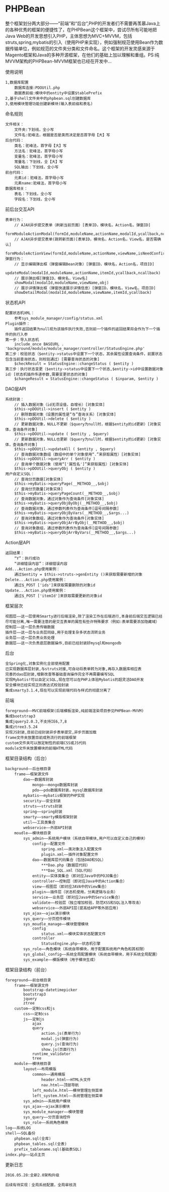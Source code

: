 # PHPBean
整个框架划分两大部分——“前端”和“后台”,PHP的开发者们不需要再羡慕Java上的各种优秀的框架的便捷性了，在PHPBean这个框架中，尝试尽所有可能地把Java Web的开发思想引入PHP，主体思想为MVC+MVVM，包括struts,spring,mybatis的引入（使用PHP来实现），例如强制规范使用Bean作为数据传输单位，例如规范的文件夹分类和文件命名。这个框架的开发灵感来源于Magento框架和Java的多种开源框架，在他们的基础上加以理解和重组。PS:纯MVVM架构的PHPBean-MVVM框架也已经在开发中...

使用说明
>
	1,数据库配置
		数据库连接:PDOUtil.php
		数据表前缀:模块中的entity中设置$tablePrefix
	2,基于shell文件夹中的phpbean.sql创建数据库
	3,使用模块管理功能创建新模块(输入表前缀和表名)

命名规则
>
	文件相关：
		文件夹:下划线，全小写
		文件名:驼峰法，根据是否是类而决定是否首字母【大】写
	后台代码：
		类名：驼峰法，首字母【大】写
		方法名：驼峰法，首字母小写
		变量名：驼峰法，首字母小写
		常量名：下划线，全【大】写
		SQL输出：下划线，全小写
	前台代码：
		元素id：驼峰法，首字母小写
		元素name:驼峰法，首字母小写
	数据库相关：
		表名：下划线，全小写
		字段名：下划线，全小写
	
前后台交互API
>
	表单行为：
		// AJAX异步提交表单（刷新当前页面）[表单ID，模块名，Action名，弹窗ID]
		formModuleActionModal(formId,moduleName,actionName,modalId,ycallback,ncallback)
		// AJAX异步提交表单(跳转新页面)[表单ID，模块名，Action名，View名，是否需确认]
		formModuleActionView(formId,moduleName,actionName,viewName,isNeedConfirm)
	弹窗行为：
		// 显示编辑弹出框（弹窗编辑Bean对象）[弹窗ID，模块名，Action名，项目ID]
		updateModal(modalId,moduleName,actionName,itemId,ycallback,ncallback)
		// 展示弹出框[弹窗ID，模块名，View名]
		showModal(modalId,moduleName,viewName,obj)
		// 展示详情弹出框（弹窗快速展示详情信息）[弹窗ID，模块名，View名，项目ID]
		showDetailModal(modalId,moduleName,viewName,itemId,ycallback)

状态机API
>
	配置状态机XML：
		参考sys_module_manager/config/status.xml
	Plugin插件：
		插件返回结果为null视为该插件执行失败,否则前一个插件的返回结果将会作为下一个插件的执行入参
	第一步：导入状态机
		include_once BASEURL . 'background/module/module_manager/controller/StatusEngine.php'
	第二步：校验状态（$entity->status中设置下一个状态，其余属性设置查询条件，前置状态包含当前查询状态，则校验通过）[需要查询状态的对象]
		$checkResult = StatusEngine::changeStatus ( $entity )
	第三步：执行状态变更（$entity->status中设置下一个状态,$entity->id中设置数据对象id）[状态机插件传递参数,需要变更状态的对象]
		$changeResult = StatusEngine::changeStatus ( $inparam, $entity )
	
DAO层API
>
	系统封装：
		// 插入数据对象（id无须设值，自增长）[对象实体]
		$this->pDOUtil->insert ( $entity )
		// 删除数据对象（设置的属性是“与”查询关系）[对象实体]
		$this->pDOUtil->delete ( $entity )
		// 更新数据对象，NULL不更新（$query为null时，根据$entity的id更新）[对象实体，查询条件对象]
		$this->pDOUtil->update ( $entity , $query)
		// 更新数据对象，NULL也更新（$query为null时，根据$entity的id更新）[对象实体，查询条件对象]
		$this->pDOUtil->updateAll ( $entity , $query)
		// 查询数据对象数组（数组中的单个对象使用“.”来获取属性）[对象实体]
		$this->pDOUtil->queryArr ( $entity )
		// 查询单个数据对象（使用“['属性名']”来获取属性）[对象实体]
		$this->pDOUtil->queryObj ( $entity )
	用户自定义SQL：
		// 查询分页数据[对象实体]
		$this->myBatis->queryPage(__METHOD__,$obj)
		// 查询分页数量[对象实体]
		$this->myBatis->queryPageCount(__METHOD__,$obj)
		// 查询数据对象，通过对象作为查询条件[对象实体]
		$this->myBatis->queryObjByObj(__METHOD__,$obj)
		// 查询数据对象，通过参数列表作为查询条件[逗号间隔参数]
		$this->myBatis->queryObjByVars(__METHOD__,$args...)
		// 查询对象数组，通过对象作为查询条件[对象实体]
		$this->myBatis->queryObjArrByObj(__METHOD__,$obj)
		// 查询对象数组，通过参数列表作为查询条件[逗号间隔参数]
		$this->myBatis->queryObjArrByVars(__METHOD__,$args...)

Action层API
>
	返回结果：
		“Y”：执行成功
		“详细错误内容”：详细错误内容
	Add...Action.php使用案例：
		通过$entity = $this->struts->genEntity ()来获取需要新增的对象
	Delete...Action.php使用案例：
		通过$_POST ['ids']来获取需要删除的对象id
	Update...Action.php使用案例：
		通过$_POST ['itemId']来获取需要更新的对象id
	
框架层次
>
	视图层——这一层使用Smarty进行后端渲染,除了渲染工作在后端进行,本身前后端交互逻辑已经尽可能分离,唯一需要注意的是交互表单的属性有些许特殊要求（例如:表单需要添加隐藏域）
	控制层——这一层负责传输数据
	插件层——这一层与业务层同级,用于处理复杂多状态流转业务
	业务层——这一层负责业务处理
	数据层——这一次负责底层数据操作,目前已经封装好mysql和mongodb

后台
>
	全Spring化,对象实例化全部使用配置
	已实现数据库层封装,与struts对接,可自动将表单转为对象,再存入数据库相应表
	完善的dao层封装,增删改查等基础查询操作完全不再需要编写SQL
	实现Mybatis!可以自定义SQL,现在您可以在PHP上体验Mybatis的超灵活DAO开发
	安全模块已经实现正则表达式校验封装
	集成smarty3.1.4,现在可以实现前端代码与样式的彻底分离了

前端
>
	foreground——MVC前端框架(后端模板渲染,纯前端渲染项目参见PHPBean-MVVM)
	集成bootstrap3
	集成jquery2.0.3,不支持IE6,7,8
	集成ztree3.5.24
	实现JS封装,目前已经封装异步表单提交,异步页面加载
    frame文件夹放置目前成熟流行的前端框架
    custom文件夹可以放定制性的前端CSS或JS代码
    module文件夹放置模块的前端HTML代码

框架目录结构（后台）
>
    background——后台根目录
        frame——框架源文件
			dao——数据库封装
				mongo——mongo数据库封装
				pdo——pdo数据库封装，mysql数据库封装
			mybatis——mybatis框架的PHP实现
			security——安全封装
			struts——struts封装
			spring——spring封装
			smarty——smarty模版框架封装
			util——工具类集合
			webservice——外部API封装
		moudle——模块根目录
			sys_admin——系统用户模块（系统自带模块,用户可以自定义自己的模块）
				config——配置文件
					spring.xml——类对象注入配置文件
					plugin.xml——插件对象配置文件
				dao——数据库层代码集合（包括DAO和SQL）
					***Dao.php（数据层代码）
					***Dao_SQL.xml（SQL代码）
				entity——实体类集合（即对应Java中的POJO集合）
				controller——控制层（即对应Java中的Action集合）
				view——视图层（即对应JAVA中的View集合）
				plugin——插件层（状态机使用，分离逻辑与业务）
				service——业务层（即对应Java中的Service集合）
				validate——校验层（独立增加校验，防范XSS和SQL注入等攻击）
				webservice——外部API层(提高给APP等外部应用)
			sys_ajax——ajax演示模块
			sys_query——分页控件模块
			sys_moudle_manage——模块管理模块
				config
					status.xml——模块实体状态配置文件
				controller
					StatusEngine.php——状态机引擎
			sys_role——角色模块（系统自带模块，用于配置系统用户角色和其权限）
			sys_global_config——系统全局配置模块（系统自带模块，用于系统全局配置）
			sys_example——模版模块（用于模块生成）

框架目录结构（前台）
>
    foreground——前台根目录
        frame——框架源文件
        	bootstrap-datetimepicker
            bootstrap3
            jquery
            ztree
        custom——定制css和js
        	css——定制css
        	js——定制js
        		ajax
        		query
        			action.js(表单行为)
        			modal.js(弹窗行为)
        			query.js(查询行为)
        			show.js(页面行为)
        		runtime_validator
        		tree
        module——模块根目录
        	layout——布局模版
				common——通用模版
					header.html——HTML头文件
					nav.html——顶部导航
				left_module.html——模块管理左侧菜单
				left_system.html——系统管理左侧菜单
        	sys_admin——系统用户模块
			sys_ajax——ajax演示模块
			sys_module_manager——模块管理
			sys_query——分页查询控件
			sys_role——系统角色模块
	log——系统LOG
    shell——SQL备份
    	phpbean.sql(全库)
    	phpbean_tables.sql(全表)
    	prefix_tablename.sql(基础表SQL)
    index.php——站点主页

更新日志
>
	2016.05.28:全新2.0架构升级
	
	后续有待实现：全局系统配置，全局审核流
